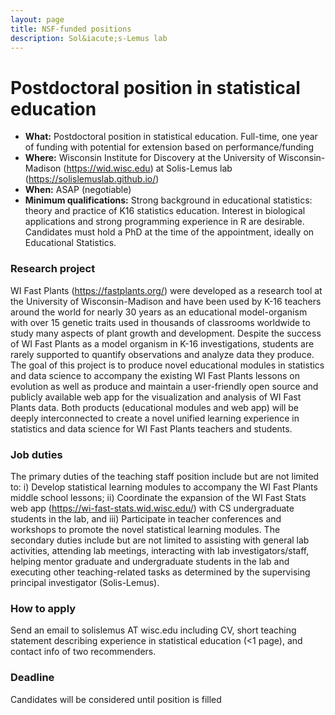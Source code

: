 ```yaml
---
layout: page
title: NSF-funded positions
description: Sol&iacute;s-Lemus lab
---
```


# Postdoctoral position in statistical education

- **What:** Postdoctoral position in statistical education. Full-time, one year of funding with potential for extension based on performance/funding
- **Where:** Wisconsin Institute for Discovery at the University of Wisconsin-Madison (https://wid.wisc.edu) at Solis-Lemus lab (https://solislemuslab.github.io/)
- **When:** ASAP (negotiable)
- **Minimum qualifications:** Strong background in educational statistics: theory and practice of K16 statistics education. Interest in biological applications and strong programming experience in R are desirable. Candidates must hold a PhD at the time of the appointment, ideally on Educational Statistics.

### Research project 
WI Fast Plants (https://fastplants.org/) were developed as a research tool at the University of Wisconsin-Madison and have been used by K-16 teachers around the world for nearly 30 years as an educational model-organism with over 15 genetic traits used in thousands of classrooms worldwide to study many aspects of plant growth and development. Despite the success of WI Fast Plants as a model organism in K-16 investigations, students are rarely supported to quantify observations and analyze data they produce.
The goal of this project is to produce novel educational modules in statistics and data science to accompany the existing WI Fast Plants lessons on evolution as well as produce and maintain a user-friendly open source and publicly available web app for the visualization and analysis of WI Fast Plants data. Both products (educational modules and web app) will be deeply interconnected to create a novel unified learning experience in statistics and data science for WI Fast Plants teachers and students.

### Job duties
The primary duties of the teaching staff position include but are not limited to: i) Develop statistical learning modules to accompany the WI Fast Plants middle school lessons; ii) Coordinate the expansion of the WI Fast Stats web app (https://wi-fast-stats.wid.wisc.edu/) with CS undergraduate students in the lab, and iii) Participate in teacher conferences and workshops to promote the novel statistical learning modules. The secondary duties include but are not limited to assisting with general lab activities, attending lab meetings, interacting with lab investigators/staff, helping mentor graduate and undergraduate students in the lab and executing other teaching-related tasks as determined by the supervising principal investigator (Solis-Lemus).

### How to apply
Send an email to solislemus AT wisc.edu including CV, short teaching statement describing experience in statistical education (<1 page), and contact info of two recommenders.

### Deadline
Candidates will be considered until position is filled
